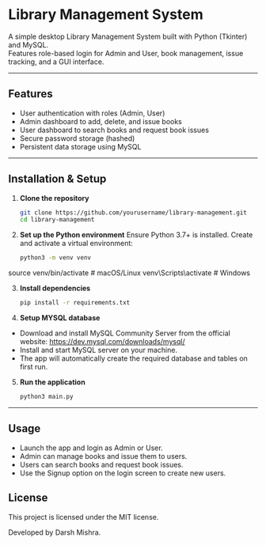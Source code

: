 # Library Management System

A simple desktop Library Management System built with Python (Tkinter) and MySQL.  
Features role-based login for Admin and User, book management, issue tracking, and a GUI interface.

---

## Features

- User authentication with roles (Admin, User)  
- Admin dashboard to add, delete, and issue books  
- User dashboard to search books and request book issues  
- Secure password storage (hashed)  
- Persistent data storage using MySQL  

---

## Installation & Setup

1. **Clone the repository**  
   ```bash
   git clone https://github.com/yourusername/library-management.git
   cd library-management

2. **Set up the Python environment**
   Ensure Python 3.7+ is installed. Create and activate a virtual environment:
   ```bash
   python3 -m venv venv
  source venv/bin/activate  # macOS/Linux
  venv\Scripts\activate     # Windows

3. **Install dependencies**
   ```bash
   pip install -r requirements.txt

4. **Setup MYSQL database**
- Download and install MySQL Community Server from the official website:
https://dev.mysql.com/downloads/mysql/
- Install and start MySQL server on your machine.
- The app will automatically create the required database and tables on first run.

5. **Run the application**
   ```bash
   python3 main.py

---

## Usage
- Launch the app and login as Admin or User.
- Admin can manage books and issue them to users.
- Users can search books and request book issues.
- Use the Signup option on the login screen to create new users.


## License
This project is licensed under the MIT license.


Developed by Darsh Mishra.


